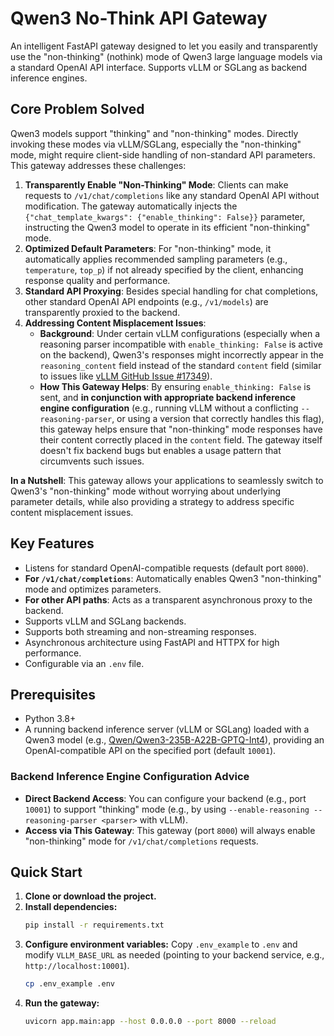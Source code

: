 # Qwen3 No-Think API Gateway

An intelligent FastAPI gateway designed to let you easily and transparently use the "non-thinking" (nothink) mode of Qwen3 large language models via a standard OpenAI API interface. Supports vLLM or SGLang as backend inference engines.

## Core Problem Solved

Qwen3 models support "thinking" and "non-thinking" modes. Directly invoking these modes via vLLM/SGLang, especially the "non-thinking" mode, might require client-side handling of non-standard API parameters. This gateway addresses these challenges:

1.  **Transparently Enable "Non-Thinking" Mode**: Clients can make requests to `/v1/chat/completions` like any standard OpenAI API without modification. The gateway automatically injects the `{"chat_template_kwargs": {"enable_thinking": False}}` parameter, instructing the Qwen3 model to operate in its efficient "non-thinking" mode.
2.  **Optimized Default Parameters**: For "non-thinking" mode, it automatically applies recommended sampling parameters (e.g., `temperature`, `top_p`) if not already specified by the client, enhancing response quality and performance.
3.  **Standard API Proxying**: Besides special handling for chat completions, other standard OpenAI API endpoints (e.g., `/v1/models`) are transparently proxied to the backend.
4.  **Addressing Content Misplacement Issues**:
    * **Background**: Under certain vLLM configurations (especially when a reasoning parser incompatible with `enable_thinking: False` is active on the backend), Qwen3's responses might incorrectly appear in the `reasoning_content` field instead of the standard `content` field (similar to issues like [vLLM GitHub Issue #17349](https://github.com/vllm-project/vllm/issues/17349)).
    * **How This Gateway Helps**: By ensuring `enable_thinking: False` is sent, and **in conjunction with appropriate backend inference engine configuration** (e.g., running vLLM without a conflicting `--reasoning-parser`, or using a version that correctly handles this flag), this gateway helps ensure that "non-thinking" mode responses have their content correctly placed in the `content` field. The gateway itself doesn't fix backend bugs but enables a usage pattern that circumvents such issues.

**In a Nutshell**: This gateway allows your applications to seamlessly switch to Qwen3's "non-thinking" mode without worrying about underlying parameter details, while also providing a strategy to address specific content misplacement issues.

## Key Features

* Listens for standard OpenAI-compatible requests (default port `8000`).
* **For `/v1/chat/completions`**: Automatically enables Qwen3 "non-thinking" mode and optimizes parameters.
* **For other API paths**: Acts as a transparent asynchronous proxy to the backend.
* Supports vLLM and SGLang backends.
* Supports both streaming and non-streaming responses.
* Asynchronous architecture using FastAPI and HTTPX for high performance.
* Configurable via an `.env` file.

## Prerequisites

* Python 3.8+
* A running backend inference server (vLLM or SGLang) loaded with a Qwen3 model (e.g., [Qwen/Qwen3-235B-A22B-GPTQ-Int4](https://huggingface.co/Qwen/Qwen3-235B-A22B-GPTQ-Int4)), providing an OpenAI-compatible API on the specified port (default `10001`).

### Backend Inference Engine Configuration Advice

* **Direct Backend Access**: You can configure your backend (e.g., port `10001`) to support "thinking" mode (e.g., by using `--enable-reasoning --reasoning-parser <parser>` with vLLM).
* **Access via This Gateway**: This gateway (port `8000`) will always enable "non-thinking" mode for `/v1/chat/completions` requests.

## Quick Start

1.  **Clone or download the project.**
2.  **Install dependencies:**
    ```bash
    pip install -r requirements.txt
    ```
3.  **Configure environment variables:**
    Copy `.env_example` to `.env` and modify `VLLM_BASE_URL` as needed (pointing to your backend service, e.g., `http://localhost:10001`).
    ```bash
    cp .env_example .env
    ```
4.  **Run the gateway:**
    ```bash
    uvicorn app.main:app --host 0.0.0.0 --port 8000 --reload
    ```
